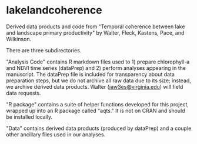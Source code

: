 # lakelandcoherence
Derived data products and code from "Temporal coherence between lake and landscape primary productivity" by Walter, Fleck, Kastens, Pace, and Wilkinson.

There are three subdirectories.

"Analysis Code" contains R markdown files used to 1) prepare chlorophyll-a and NDVI time series (dataPrep) and 2) perform analyses appearing in the manuscript. The dataPrep file is included for transparency about data preparation steps,
but we do not archive all raw data due to its size; instead, we archive derived data products. Walter (jaw3es@virginia.edu) will field data requests.

"R package" contains a suite of helper functions developed for this project, wrapped up into an R package called "aqts." It is not on CRAN and should be installed locally.

"Data" contains derived data products (produced by dataPrep) and a couple other ancillary files used in our analyses. 
